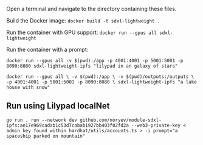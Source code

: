 Open a terminal and navigate to the directory containing these files.

Build the Docker image:
`docker build -t sdxl-lightweight .`

Run the container with GPU support:
`docker run --gpus all sdxl-lightweight`

Run the container with a prompt:

`docker run --gpus all -v $(pwd):/app -p 4001:4001 -p 5001:5001 -p 8090:8080 sdxl-lightweight-ipfs "lilypad in an galaxy of stars"`

`docker run --gpus all \
  -v $(pwd):/app \
  -v $(pwd)/outputs:/outputs \
  -p 4001:4001 -p 5001:5001 -p 8090:8080 \
  sdxl-lightweight-ipfs "a lake house with snow"`

## Run using Lilypad localNet
`go run . run --network dev github.com/noryev/module-sdxl-ipfs:ae17e969cadab1c53d7cabab1927bb403f02fd2a --web3-private-key < admin key found within hardhat/utils/accounts.ts > -i prompt="a spaceship parked on mountain"`